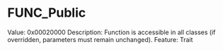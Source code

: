 # FUNC_Public

Value: 0x00020000
Description: Function is accessible in all classes (if overridden, parameters must remain unchanged).
Feature: Trait